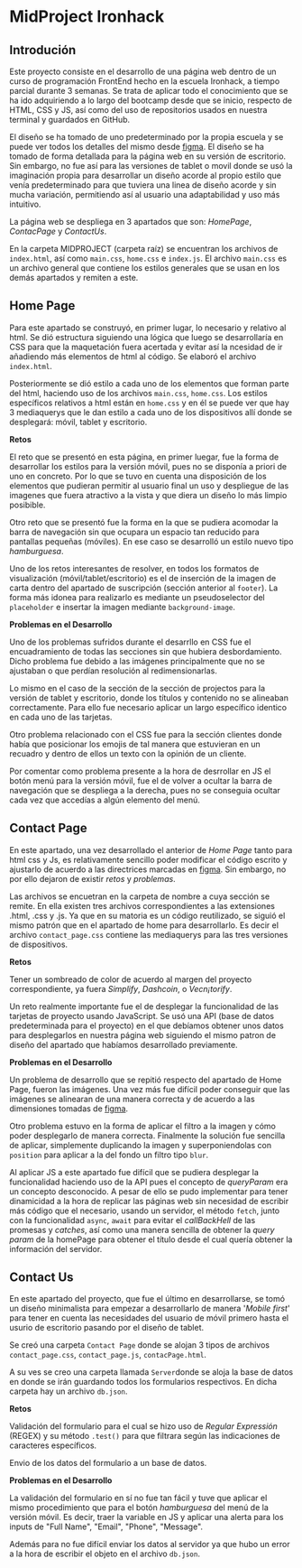 
# MidProject Ironhack

## Introdución

Este proyecto consiste en el desarrollo de una página web dentro de un curso de programación FrontEnd hecho en la escuela Ironhack, a tiempo parcial durante 3 semanas. 
Se trata de aplicar todo el conocimiento que se ha ido adquiriendo a lo largo del bootcamp desde que se inicio, respecto de HTML, CSS y JS, así como del uso de repositorios usados en nuestra terminal y guardados en GitHub. 

El diseño se ha tomado de uno predeterminado por la propia escuela y se puede ver todos los detalles del mismo desde [figma](https://www.figma.com/file/PwDsI9Lpmj0iAONsrXEE8x/mid-term-project?t=DypCOfCNOZKExND4-0). El diseño se ha tomado de forma detallada para la página web en su versión de escritorio. Sin embargo, no fue así para las versiones de tablet o movil donde se usó la imaginación propia para desarrollar un diseño acorde al propio estilo que venía predeterminado para que tuviera una linea de diseño acorde y sin mucha variación, permitiendo así al usuario una adaptabilidad y uso más intuitivo. 

La página web se despliega en 3 apartados que son: _HomePage_, _ContacPage_ y _ContactUs_.

En la carpeta MIDPROJECT (carpeta raíz) se encuentran los archivos de `index.html`, así como `main.css`, `home.css` e `index.js`. El archivo `main.css` es un archivo general que contiene los estilos generales que se usan en los demás apartados y remiten a este. 

## Home Page

Para este apartado se construyó, en primer lugar, lo necesario y relativo al html. Se dió estructura siguiendo una lógica que luego se desarrollaría en CSS para que la maquetación fuera acertada y evitar así la ncesidad de ir añadiendo más elementos de html al código. Se elaboró el archivo `index.html`.

Posteriormente se dió estilo a cada uno de los elementos que forman parte del html, haciendo uso de los archivos `main.css`, `home.css`. Los estilos específicos relativos a html están en `home.css` y en él se puede ver que hay 3 mediaquerys que le dan estilo a cada uno de los dispositivos allí donde se desplegará: móvil, tablet y escritorio.

**Retos**

El reto que se presentó en esta página, en primer luegar, fue la forma de desarrollar los estilos para la versión móvil, pues no se disponía a priori de uno en concreto. Por lo que se tuvo en cuenta una disposición de los elementos que pudieran permitir al usuario final un uso y despliegue de las imagenes que fuera atractivo a la vista y que diera un diseño lo más limpio posibible.

Otro reto que se presentó fue la forma en la que se pudiera acomodar la barra de navegación sin que ocupara un espacio tan reducido para pantallas pequeñas (móviles). En ese caso se desarrolló un estilo nuevo tipo _hamburguesa_. 

Uno de los retos interesantes de resolver, en todos los formatos de visualización (móvil/tablet/escritorio) es el de inserción de la imagen de carta dentro del apartado de suscripción (sección anterior al `footer`). La forma más idonea para realizarlo es mediante un pseudoselector del `placeholder` e insertar la imagen mediante `background-image`.

**Problemas en el Desarrollo**

Uno de los problemas sufridos durante el desarrllo en CSS fue el encuadramiento de todas las secciones sin que hubiera desbordamiento. Dicho problema fue debido a las imágenes principalmente que no se ajustaban o que perdían resolución al redimensionarlas. 

Lo mismo en el caso de la sección de la sección de projectos para la versión de tablet y escritorio, donde los títulos y contenido no se alineaban correctamente. Para ello fue necesario aplicar un largo específico identico en cada uno de las tarjetas. 

Otro problema relacionado con el CSS fue para la sección clientes donde había que posicionar los emojis de tal manera que estuvieran en un recuadro y dentro de ellos un texto con la opinión de un cliente.

Por comentar como problema presente a la hora de desrrollar en JS el botón menú para la versión móvil, fue el de volver a ocultar la barra de navegación que se despliega a la derecha, pues no se conseguia ocultar cada vez que accedías a algún elemento del menú.


## Contact Page

En este apartado, una vez desarrollado el anterior de _Home Page_ tanto para html css y Js, es relativamente sencillo poder modificar el código escrito y ajustarlo de acuerdo a las directrices marcadas en [figma](https://www.figma.com/file/PwDsI9Lpmj0iAONsrXEE8x/mid-term-project?t=DypCOfCNOZKExND4-0). Sin embargo, no por ello dejaron de existir _retos_ y _problemas_.

Las archivos se encuetran en la carpeta de nombre a cuya sección se remite. En ella existen tres archivos correspondientes a las extensiones .html, .css y .js. Ya que en su matoria es un código reutilizado, se siguió el mismo patrón que en el apartado de home para desarrollarlo. Es decir el archivo `contact_page.css` contiene las mediaquerys para las tres versiones de dispositivos. 

**Retos**

Tener un sombreado de color de acuerdo al margen del proyecto correspondiente, ya fuera _Simplify_, _Dashcoin_, o _Vecn¡torify_.

Un reto realmente importante fue el de desplegar la funcionalidad de las tarjetas de proyecto usando JavaScript. Se usó una API (base de datos predeterminada para el proyecto) en el que debíamos obtener unos datos para desplegarlos en nuestra página web siguiendo el mismo patron de diseño del apartado que habíamos desarrollado previamente. 

**Problemas en el Desarrollo**

Un problema de desarrollo que se repitió respecto del apartado de Home Page, fueron las imágenes. Una vez más fue difícil poder conseguir que las imágenes se alinearan de una manera correcta y de acuerdo a las dimensiones tomadas de [figma](https://www.figma.com/file/PwDsI9Lpmj0iAONsrXEE8x/mid-term-project?t=DypCOfCNOZKExND4-0).

Otro problema estuvo en la forma de aplicar el filtro a la imagen y cómo poder desplegarlo de manera correcta. Finalmente la solución fue sencilla de aplicar, simplemente duplicando la imagen y superponiendolas con `position` para aplicar a la del fondo un filtro tipo `blur`.

Al aplicar JS a este apartado fue difícil que se pudiera desplegar la funcionalidad haciendo uso de la API pues el concepto de _queryParam_ era un concepto desconocido. A pesar de ello se pudo implementar para tener dinamicidad a la hora de replicar las páginas web sin necesidad de escribir más código que el necesario, usando un servidor, el método `fetch`, junto con la funcionalidad `async`, `await` para evitar el _callBackHell_ de las promesas y _catches_, así como una manera sencilla de obtener la _query param_ de la homePage para obtener el título desde el cual quería obtener la información del servidor.

## Contact Us

En este apartado del proyecto, que fue el último en desarrollarse, se tomó un diseño minimalista para empezar a desarrollarlo de manera '_Mobile first_' para tener en cuenta las necesidades del usuario de móvil primero hasta el usurio de escritorio pasando por el diseño de tablet. 

Se creó una carpeta `Contact Page` donde se alojan 3 tipos de archivos `contact_page.css`, `contact_page.js`, `contacPage.html`.

A su ves se creo una carpeta llamada `Server`donde se aloja la base de datos en donde se irán guardando todos los formularios respectivos. En dicha carpeta hay un archivo `db.json`.

**Retos**

Validación del formulario para el cual se hizo uso de _Regular Expressión_ (REGEX) y su método `.test()` para que filtrara según las indicaciones de caracteres específicos.

Envio de los datos del formulario a un base de datos. 

**Problemas en el Desarrollo**

La validación del formulario en sí no fue tan fácil y tuve que aplicar el mismo procedimiento que para el botón _hamburguesa_ del menú de la versión móvil. Es decir, traer la variable en JS y aplicar una alerta para los inputs de "Full Name", "Email", "Phone", "Message".

Además para no fue difícil enviar los datos al servidor ya que hubo un error a la hora de escribir el objeto en el archivo `db.json`.

